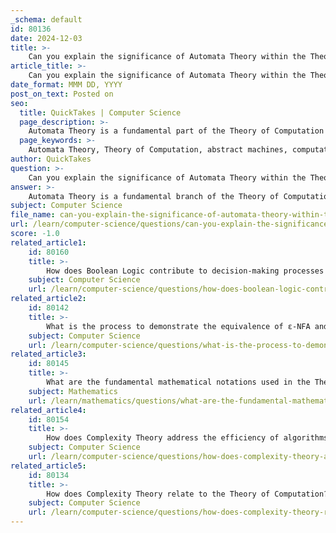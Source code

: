 ```yaml
---
_schema: default
id: 80136
date: 2024-12-03
title: >-
    Can you explain the significance of Automata Theory within the Theory of Computation?
article_title: >-
    Can you explain the significance of Automata Theory within the Theory of Computation?
date_format: MMM DD, YYYY
post_on_text: Posted on
seo:
  title: QuickTakes | Computer Science
  page_description: >-
    Automata Theory is a fundamental part of the Theory of Computation that explores abstract machines, formal languages, and the limits of computability, with wide-ranging applications in computer science and other fields.
  page_keywords: >-
    Automata Theory, Theory of Computation, abstract machines, computational models, formal languages, finite automata, pushdown automata, Turing machines, computability, complexity analysis, compiler design, text processing, hardware design, pattern matching, computational complexity, interdisciplinary connections
author: QuickTakes
question: >-
    Can you explain the significance of Automata Theory within the Theory of Computation?
answer: >-
    Automata Theory is a fundamental branch of the Theory of Computation, which is essential for understanding the capabilities and limitations of computational models. It focuses on the study of abstract machines, known as automata, and the computational problems that can be solved using these machines. The significance of Automata Theory can be summarized in several key points:\n\n1. **Abstract Models of Computation**: Automata Theory provides a framework for defining and analyzing various types of abstract machines, such as finite automata, pushdown automata, and Turing machines. Each of these models has different computational powers and is suited for different types of problems.\n\n2. **Formal Languages**: Automata Theory is closely linked to formal language theory. It helps in the classification of languages based on their complexity and the types of automata that can recognize them. For instance, regular languages can be recognized by finite automata, while context-free languages can be recognized by pushdown automata.\n\n3. **Applications**: The principles of Automata Theory are applied in various fields, including compiler design, text processing, and hardware design. Finite automata, for example, are widely used in lexical analysis and pattern matching.\n\n4. **Understanding Computability**: Automata Theory plays a crucial role in computability theory, which investigates what problems can be solved by computational models. The Turing machine, a central concept in Automata Theory, is used to define the limits of what can be computed.\n\n5. **Complexity Analysis**: Automata Theory also contributes to complexity theory by providing tools to analyze the efficiency of algorithms and the resources required for computation. This helps in classifying problems based on their computational complexity.\n\n6. **Interdisciplinary Connections**: The concepts from Automata Theory have connections to other fields such as mathematical logic, linguistics, and artificial intelligence, making it a versatile area of study.\n\nIn summary, Automata Theory is significant within the Theory of Computation as it lays the groundwork for understanding how machines compute, the types of problems they can solve, and the efficiency of these computations. Its applications are vast and impact many areas of computer science and beyond.
subject: Computer Science
file_name: can-you-explain-the-significance-of-automata-theory-within-the-theory-of-computation.md
url: /learn/computer-science/questions/can-you-explain-the-significance-of-automata-theory-within-the-theory-of-computation
score: -1.0
related_article1:
    id: 80160
    title: >-
        How does Boolean Logic contribute to decision-making processes in computation?
    subject: Computer Science
    url: /learn/computer-science/questions/how-does-boolean-logic-contribute-to-decisionmaking-processes-in-computation
related_article2:
    id: 80142
    title: >-
        What is the process to demonstrate the equivalence of ε-NFA and NFA?
    subject: Computer Science
    url: /learn/computer-science/questions/what-is-the-process-to-demonstrate-the-equivalence-of-nfa-and-nfa
related_article3:
    id: 80145
    title: >-
        What are the fundamental mathematical notations used in the Theory of Computation?
    subject: Mathematics
    url: /learn/mathematics/questions/what-are-the-fundamental-mathematical-notations-used-in-the-theory-of-computation
related_article4:
    id: 80154
    title: >-
        How does Complexity Theory address the efficiency of algorithms?
    subject: Computer Science
    url: /learn/computer-science/questions/how-does-complexity-theory-address-the-efficiency-of-algorithms
related_article5:
    id: 80134
    title: >-
        How does Complexity Theory relate to the Theory of Computation?
    subject: Computer Science
    url: /learn/computer-science/questions/how-does-complexity-theory-relate-to-the-theory-of-computation
---
```


&nbsp;